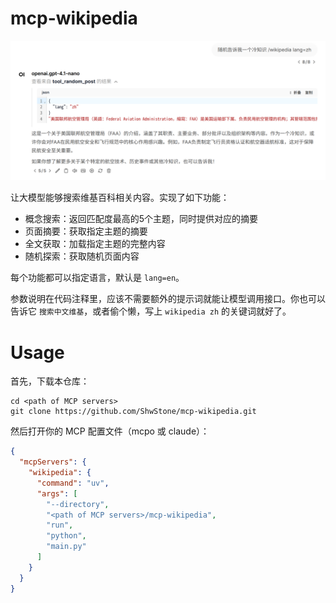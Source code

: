 # mcp-wikipedia

![](./image.png)

让大模型能够搜索维基百科相关内容。实现了如下功能：

- 概念搜索：返回匹配度最高的5个主题，同时提供对应的摘要
- 页面摘要：获取指定主题的摘要
- 全文获取：加载指定主题的完整内容
- 随机探索：获取随机页面内容

每个功能都可以指定语言，默认是 `lang=en`。

参数说明在代码注释里，应该不需要额外的提示词就能让模型调用接口。你也可以告诉它 `搜索中文维基`，或者偷个懒，写上 `wikipedia zh` 的关键词就好了。

# Usage

首先，下载本仓库：

```
cd <path of MCP servers>
git clone https://github.com/ShwStone/mcp-wikipedia.git
```

然后打开你的 MCP 配置文件（mcpo 或 claude）：

```json
{
  "mcpServers": {
    "wikipedia": {
      "command": "uv",
      "args": [
        "--directory",
        "<path of MCP servers>/mcp-wikipedia",
        "run",
        "python",
        "main.py"
      ]
    }
  }
}
```
